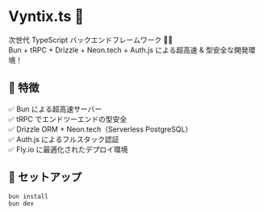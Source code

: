 # Vyntix.ts 🚀

次世代 TypeScript バックエンドフレームワーク 🦾🔥  
Bun + tRPC + Drizzle + Neon.tech + Auth.js による超高速 & 型安全な開発環境！  

## 🌟 特徴
✅ Bun による超高速サーバー  
✅ tRPC でエンドツーエンドの型安全  
✅ Drizzle ORM + Neon.tech（Serverless PostgreSQL）  
✅ Auth.js によるフルスタック認証  
✅ Fly.io に最適化されたデプロイ環境  

## 🚀 セットアップ
```sh
bun install
bun dev
